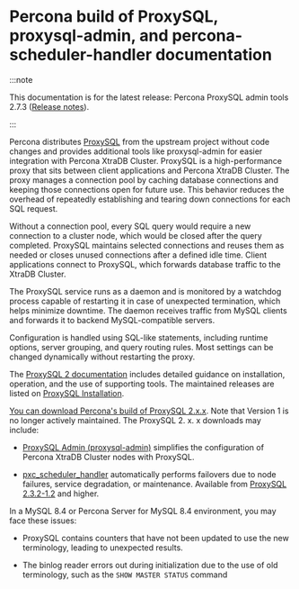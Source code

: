 # Percona build of ProxySQL, proxysql-admin, and percona-scheduler-handler documentation

:::note

This documentation is for the latest release: Percona ProxySQL admin tools 2.7.3 ([Release notes](2.7.3.md)).

:::

Percona distributes [ProxySQL](https://www.proxysql.com/) from the upstream project without code changes and provides additional tools like proxysql-admin for easier integration with Percona XtraDB Cluster. ProxySQL is a high-performance proxy that sits between client applications and Percona XtraDB Cluster. The proxy manages a connection pool by caching database connections and keeping those connections open for future use. This behavior reduces the overhead of repeatedly establishing and tearing down connections for each SQL request.

Without a connection pool, every SQL query would require a new connection to a cluster node, which would be closed after the query completed. ProxySQL maintains selected connections and reuses them as needed or closes unused connections after a defined idle time. Client applications connect to ProxySQL, which forwards database traffic to the XtraDB Cluster.

The ProxySQL service runs as a daemon and is monitored by a watchdog process capable of restarting it in case of unexpected termination, which helps minimize downtime. The daemon receives traffic from MySQL clients and forwards it to backend MySQL-compatible servers.

Configuration is handled using SQL-like statements, including runtime options, server grouping, and query routing rules. Most settings can be changed dynamically without restarting the proxy.

The [ProxySQL 2 documentation](https://proxysql.com/documentation/) includes detailed guidance on installation, operation, and the use of supporting tools. The maintained releases are listed on 
[ProxySQL Installation](https://proxysql.com/documentation/installing-proxysql/).

[You can download Percona's build of ProxySQL 2.x.x](https://www.percona.com/download-proxysql). Note that 
Version 1 is no longer actively maintained. The ProxySQL 2. x. x downloads may include:

- [ProxySQL Admin (proxysql-admin)](proxysql-admin-tool-v2-config.md) simplifies the configuration of Percona XtraDB Cluster nodes with ProxySQL.

- [pxc_scheduler_handler](build-psh.md) automatically performs failovers due to 
  node failures, service degradation, or maintenance. Available from 
  [ProxySQL 2.3.2-1.2](./release-notes-2.3.2-1.md) and higher.

In a MySQL 8.4 or Percona Server for MySQL 8.4 environment, you may face these 
issues:

* ProxySQL contains counters that have not been updated to use the new terminology, 
  leading to unexpected results.

* The binlog reader errors out during initialization due to the use of old 
  terminology, such as the `SHOW MASTER STATUS` command

